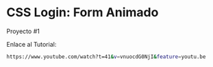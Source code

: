# CSS Login: Form Animado
Proyecto #1
 
Enlace al Tutorial: 

```bash
https://www.youtube.com/watch?t=41&v=vnuocdG0NjI&feature=youtu.be
```
